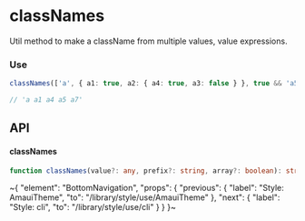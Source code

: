 
# classNames

Util method to make a className from multiple values, value expressions.

### Use

```ts
classNames(['a', { a1: true, a2: { a4: true, a3: false } }, true && 'a5', false && 'a6', 'a7']);

// 'a a1 a4 a5 a7'
```

## API

#### classNames

```ts
function classNames(value?: any, prefix?: string, array?: boolean): string;
```


~{
  "element": "BottomNavigation",
  "props": {
    "previous": {
      "label": "Style: AmauiTheme",
      "to": "/library/style/use/AmauiTheme"
    },
    "next": {
      "label": "Style: cli",
      "to": "/library/style/use/cli"
    }
  }
}~
